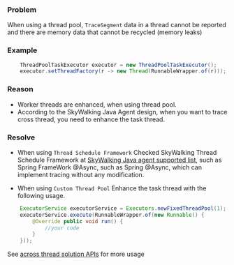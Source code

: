 ### Problem 
When using a thread pool, `TraceSegment` data in a thread cannot be reported and there are memory data that cannot be recycled (memory leaks)

### Example
``` java
    ThreadPoolTaskExecutor executor = new ThreadPoolTaskExecutor();
    executor.setThreadFactory(r -> new Thread(RunnableWrapper.of(r)));
```

### Reason

* Worker threads are enhanced, when using thread pool. 
* According to the SkyWalking Java Agent design, when you want to trace cross thread, you need to enhance the task thread.

### Resolve

* When using `Thread Schedule Framework`
Checked SkyWalking Thread Schedule Framework at [SkyWalking Java agent supported list](../setup/service-agent/java-agent/Supported-list.md), such as Spring FrameWork @Async, such as Spring @Async, which can implement tracing without any modification. 

* When using `Custom Thread Pool`
Enhance the task thread with the following usage.

```java
    ExecutorService executorService = Executors.newFixedThreadPool(1);
    executorService.execute(RunnableWrapper.of(new Runnable() {
        @Override public void run() {
            //your code
        }
    }));
```
See [across thread solution APIs](../setup/service-agent/java-agent/Application-toolkit-trace-cross-thread.md) for more usage

